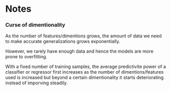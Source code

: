 # Notes

### Curse of dimentionality

As the number of features/dimentions grows, the amount of data we need to make accurate generalizations grows exponentially.

However, we rarely have enough data and hence the models are more prone to overfitting.

With a fixed number of training samples, the average predictivite power of a classifier or regressor first increases as the number of dimentions/features used is increased but beyond a certain dimentionality it starts deteriorating instead of imporving steadily.
